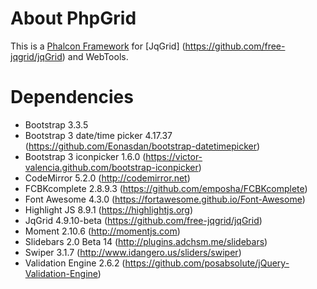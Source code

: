 # About PhpGrid
This is a [Phalcon Framework](http://phalconphp.com/) for [JqGrid] (https://github.com/free-jqgrid/jqGrid) and WebTools.

# Dependencies
* Bootstrap 3.3.5
* Bootstrap 3 date/time picker 4.17.37 (https://github.com/Eonasdan/bootstrap-datetimepicker)
* Bootstrap 3 iconpicker 1.6.0 (https://victor-valencia.github.com/bootstrap-iconpicker)
* CodeMirror 5.2.0 (http://codemirror.net)
* FCBKcomplete 2.8.9.3 (https://github.com/emposha/FCBKcomplete)
* Font Awesome 4.3.0 (https://fortawesome.github.io/Font-Awesome)
* Highlight JS 8.9.1 (https://highlightjs.org)
* JqGrid 4.9.10-beta (https://github.com/free-jqgrid/jqGrid)
* Moment 2.10.6 (http://momentjs.com)
* Slidebars 2.0 Beta 14 (http://plugins.adchsm.me/slidebars)
* Swiper 3.1.7 (http://www.idangero.us/sliders/swiper)
* Validation Engine 2.6.2 (https://github.com/posabsolute/jQuery-Validation-Engine)

